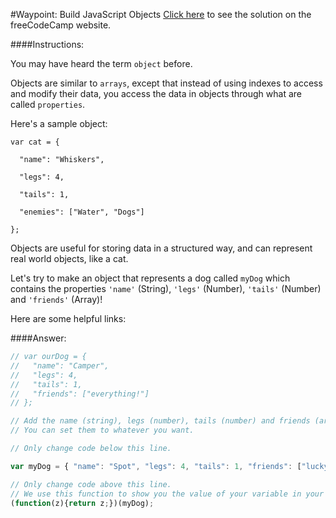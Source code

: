 #Waypoint: Build JavaScript Objects
<a href="http://freecodecamp.com/challenges/Waypoint:%20Build%20JavaScript%20Objects?solution=%2F%2F%20var%20ourDog%20%3D%20%7B%0A%2F%2F%20%20%20%22name%22%3A%20%22Camper%22%2C%0A%2F%2F%20%20%20%22legs%22%3A%204%2C%0A%2F%2F%20%20%20%22tails%22%3A%201%2C%0A%2F%2F%20%20%20%22friends%22%3A%20%5B%22everything!%22%5D%0A%2F%2F%20%7D%3B%0A%0A%2F%2F%20Add%20the%20name%20(string)%2C%20legs%20(number)%2C%20tails%20(number)%20and%20friends%20(array)%20properties%20to%20myDog.%0A%2F%2F%20You%20can%20set%20them%20to%20whatever%20you%20want.%0A%0A%2F%2F%20Only%20change%20code%20below%20this%20line.%0A%0Avar%20myDog%20%3D%20%7B%20%22name%22%3A%20%22Spot%22%2C%20%22legs%22%3A%204%2C%20%22tails%22%3A%201%2C%20%22friends%22%3A%20%5B%22lucky%22%2C%20%22charlie%22%5D%20%7D%3B%0A%0A%2F%2F%20Only%20change%20code%20above%20this%20line.%0A%2F%2F%20We%20use%20this%20function%20to%20show%20you%20the%20value%20of%20your%20variable%20in%20your%20output%20box.%0A(function(z)%7Breturn%20z%3B%7D)(myDog)%3B%0A" target="_blank">Click here</a> to see the solution on the freeCodeCamp website.


####Instructions:
<p class="wrappable negative-10">You may have heard the term <code>object</code> before.</p><p class="wrappable negative-10">Objects are similar to <code>arrays</code>, except that instead of using indexes to access and modify their data, you access the data in objects through what are called <code>properties</code>.</p><p class="wrappable negative-10">Here&apos;s a sample object:</p><p class="wrappable negative-10"><code>var cat = {</code></p><p class="wrappable negative-10"><code>  &quot;name&quot;: &quot;Whiskers&quot;,</code></p><p class="wrappable negative-10"><code>  &quot;legs&quot;: 4,</code></p><p class="wrappable negative-10"><code>  &quot;tails&quot;: 1,</code></p><p class="wrappable negative-10"><code>  &quot;enemies&quot;: [&quot;Water&quot;, &quot;Dogs&quot;]</code></p><p class="wrappable negative-10"><code>};</code></p><p class="wrappable negative-10"></p><p class="wrappable negative-10">Objects are useful for storing data in a structured way, and can represent real world objects, like a cat.</p><p class="wrappable negative-10">Let&apos;s try to make an object that represents a dog called <code>myDog</code> which contains the properties <code>&apos;name&apos;</code> (String), <code>&apos;legs&apos;</code> (Number), <code>&apos;tails&apos;</code> (Number) and <code>&apos;friends&apos;</code> (Array)!</p><div class="negative-bottom-margin-30"><div id="MDN-links"><p class="negative-10">Here are some helpful links:</p></div></div>


####Answer:
```javascript
// var ourDog = {
//   "name": "Camper",
//   "legs": 4,
//   "tails": 1,
//   "friends": ["everything!"]
// };

// Add the name (string), legs (number), tails (number) and friends (array) properties to myDog.
// You can set them to whatever you want.

// Only change code below this line.

var myDog = { "name": "Spot", "legs": 4, "tails": 1, "friends": ["lucky", "charlie"] };

// Only change code above this line.
// We use this function to show you the value of your variable in your output box.
(function(z){return z;})(myDog);

```